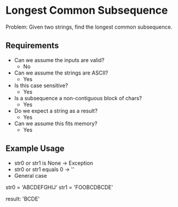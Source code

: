 # Longest Common Subsequence

Problem: Given two strings, find the longest common subsequence.

## Requirements

- Can we assume the inputs are valid?
  - No
- Can we assume the strings are ASCII?
  - Yes
- Is this case sensitive?
  - Yes
- Is a subsequence a non-contiguous block of chars?
  - Yes
- Do we expect a string as a result?
  - Yes
- Can we assume this fits memory?
  - Yes

## Example Usage

- str0 or str1 is None -> Exception
- str0 or str1 equals 0 -> ''
- General case

str0 = 'ABCDEFGHIJ'
str1 = 'FOOBCDBCDE'

result: 'BCDE'
